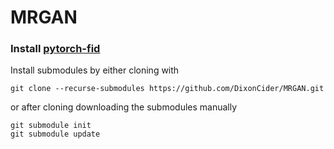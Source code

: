 # MRGAN
### Install [pytorch-fid](https://github.com/mseitzer/pytorch-fid)
Install submodules by either cloning with 
```
git clone --recurse-submodules https://github.com/DixonCider/MRGAN.git
```
or after cloning downloading the submodules manually
```
git submodule init
git submodule update
```
